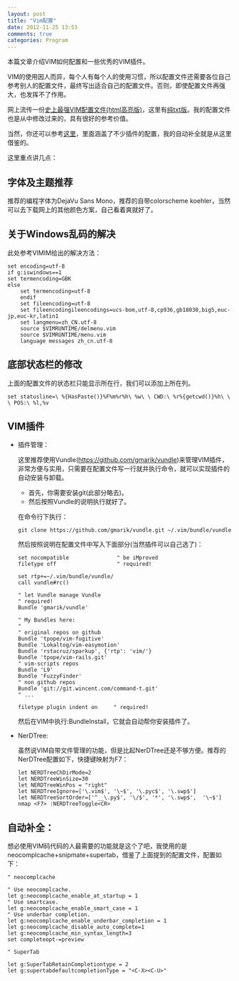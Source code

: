 ```yaml
---
layout: post
title: "Vim配置"
date: 2012-11-25 13:53 
comments: true
categories: Program
---
```


本篇文章介绍VIM如何配置和一些优秀的VIM插件。

VIM的使用因人而异，每个人有每个人的使用习惯，所以配置文件还需要各位自己参考别人的配置文件，最终写出适合自己的配置文件。否则，即使配置文件再强大，也发挥不了作用。

网上流传一份[史上最强VIM配置文件(html高亮版)](http://www.amix.dk/vim/vimrc.html)，这里有[纯txt版](http://www.amix.dk/vim/vimrc.txt)。我的配置文件也是从中修改过来的，具有很好的参考价值。

当然，你还可以参考[这里](https://github.com/humiaozuzu/dot-vimrc)，里面涵盖了不少插件的配置，我的自动补全就是从这里借鉴的。

这里重点讲几点：

##  字体及主题推荐

推荐的编程字体为DejaVu Sans Mono，推荐的自带colorscheme koehler，当然可以去下载网上的其他颜色方案，自己看着爽就好了。

##  关于Windows乱码的解决

此处参考VIMIM给出的解决方法：

    set encoding=utf-8
    if g:iswindows==1
    set termencoding=GBK
    else
        set termencoding=utf-8
        endif
        set fileencoding=utf-8
        set fileencodingileencodings=ucs-bom,utf-8,cp936,gb18030,big5,euc-jp,euc-kr,latin1
        set langmenu=zh_CN.utf-8
        source $VIMRUNTIME/delmenu.vim
        source $VIMRUNTIME/menu.vim
        language messages zh_cn.utf-8

##  底部状态栏的修改

上面的配置文件的状态栏只能显示所在行，我们可以添加上所在列。

    set statusline=\ %{HasPaste()}%F%m%r%h\ %w\ \ CWD:\ %r%{getcwd()}%h\ \ \ POS:\ %l,%v

##  VIM插件</strong>

*   插件管理：

    这里推荐使用Vundle(https://github.com/gmarik/vundle)来管理VIM插件，非常方便与实用，只需要在配置文件写一行就并执行命令，就可以实现插件的自动安装与卸载。

    - 首先，你需要安装git(此部分略去)。
    - 然后按照Vundle的说明执行就好了。
    
    在命令行下执行：
    
        git clone https://github.com/gmarik/vundle.git ~/.vim/bundle/vundle
    
    然后按照说明在配置文件中写入下面部分(当然插件可以自己选了)：
    
        set nocompatible               " be iMproved
        filetype off                   " required!
    
        set rtp+=~/.vim/bundle/vundle/
        call vundle#rc()
    
        " let Vundle manage Vundle
        " required! 
        Bundle 'gmarik/vundle'
    
        " My Bundles here:
        "
        " original repos on github
        Bundle 'tpope/vim-fugitive'
        Bundle 'Lokaltog/vim-easymotion'
        Bundle 'rstacruz/sparkup', {'rtp': 'vim/'}
        Bundle 'tpope/vim-rails.git'
        " vim-scripts repos
        Bundle 'L9'
        Bundle 'FuzzyFinder'
        " non github repos
        Bundle 'git://git.wincent.com/command-t.git'
        " ...
    
        filetype plugin indent on     " required!
    
    然后在VIM中执行:BundleInstall，它就会自动帮你安装插件了。</li>

*   NerDTree:

    虽然说VIM自带文件管理的功能，但是比起NerDTree还是不够方便。推荐的NerDTree配置如下，快捷键映射为F7：

        let NERDTreeChDirMode=2
        let NERDTreeWinSize=30
        let NERDTreeWinPos = "right"
        let NERDTreeIgnore=['\.vim$', '\~$', '\.pyc$', '\.swp$']
        let NERDTreeSortOrder=['^__\.py$', '\/$', '*', '\.swp$',  '\~$']
        nmap <F7> :NERDTreeToggle<CR>

##  自动补全：

想必使用VIM码代码的人最需要的功能就是这个了吧，我使用的是neocomplcache+snipmate+supertab，借鉴了上面提到的配置文件，配置如下：

    " neocomplcache

    " Use neocomplcache.
    let g:neocomplcache_enable_at_startup = 1
    " Use smartcase.
    let g:neocomplcache_enable_smart_case = 1
    " Use underbar completion.
    let g:neocomplcache_enable_underbar_completion = 1
    let g:neocomplcache_disable_auto_complete=1
    let g:neocomplcache_min_syntax_length=3
    set completeopt-=preview

    " SuperTab

    let g:SuperTabRetainCompletiontype = 2
    let g:supertabdefaultcompletionType = "<C-X><C-U>"
